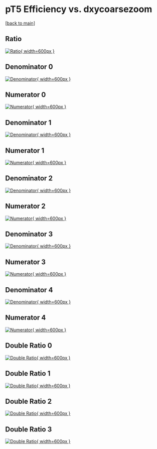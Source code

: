 # pT5 Efficiency vs. dxycoarsezoom

[[back to main](./)]



## Ratio

[![Ratio](../mtv/var/pT5_base_13_-1_eff_dxycoarsezoom.png){ width=600px }](../mtv/var/pT5_base_13_-1_eff_dxycoarsezoom.pdf)

## Denominator 0

[![Denominator](../mtv/den/pT5_base_13_-1_eff_dxycoarsezoom_den0.png){ width=600px }](../mtv/den/pT5_base_13_-1_eff_dxycoarsezoom_den0.pdf)

## Numerator 0

[![Numerator](../mtv/num/pT5_base_13_-1_eff_dxycoarsezoom_num0.png){ width=600px }](../mtv/num/pT5_base_13_-1_eff_dxycoarsezoom_num0.pdf)

## Denominator 1

[![Denominator](../mtv/den/pT5_base_13_-1_eff_dxycoarsezoom_den1.png){ width=600px }](../mtv/den/pT5_base_13_-1_eff_dxycoarsezoom_den1.pdf)

## Numerator 1

[![Numerator](../mtv/num/pT5_base_13_-1_eff_dxycoarsezoom_num1.png){ width=600px }](../mtv/num/pT5_base_13_-1_eff_dxycoarsezoom_num1.pdf)

## Denominator 2

[![Denominator](../mtv/den/pT5_base_13_-1_eff_dxycoarsezoom_den2.png){ width=600px }](../mtv/den/pT5_base_13_-1_eff_dxycoarsezoom_den2.pdf)

## Numerator 2

[![Numerator](../mtv/num/pT5_base_13_-1_eff_dxycoarsezoom_num2.png){ width=600px }](../mtv/num/pT5_base_13_-1_eff_dxycoarsezoom_num2.pdf)

## Denominator 3

[![Denominator](../mtv/den/pT5_base_13_-1_eff_dxycoarsezoom_den3.png){ width=600px }](../mtv/den/pT5_base_13_-1_eff_dxycoarsezoom_den3.pdf)

## Numerator 3

[![Numerator](../mtv/num/pT5_base_13_-1_eff_dxycoarsezoom_num3.png){ width=600px }](../mtv/num/pT5_base_13_-1_eff_dxycoarsezoom_num3.pdf)

## Denominator 4

[![Denominator](../mtv/den/pT5_base_13_-1_eff_dxycoarsezoom_den4.png){ width=600px }](../mtv/den/pT5_base_13_-1_eff_dxycoarsezoom_den4.pdf)

## Numerator 4

[![Numerator](../mtv/num/pT5_base_13_-1_eff_dxycoarsezoom_num4.png){ width=600px }](../mtv/num/pT5_base_13_-1_eff_dxycoarsezoom_num4.pdf)

## Double Ratio 0

[![Double Ratio](../mtv/ratio/pT5_base_13_-1_eff_dxycoarsezoom_ratio0.png){ width=600px }](../mtv/ratio/pT5_base_13_-1_eff_dxycoarsezoom_ratio0.pdf)

## Double Ratio 1

[![Double Ratio](../mtv/ratio/pT5_base_13_-1_eff_dxycoarsezoom_ratio1.png){ width=600px }](../mtv/ratio/pT5_base_13_-1_eff_dxycoarsezoom_ratio1.pdf)

## Double Ratio 2

[![Double Ratio](../mtv/ratio/pT5_base_13_-1_eff_dxycoarsezoom_ratio2.png){ width=600px }](../mtv/ratio/pT5_base_13_-1_eff_dxycoarsezoom_ratio2.pdf)

## Double Ratio 3

[![Double Ratio](../mtv/ratio/pT5_base_13_-1_eff_dxycoarsezoom_ratio3.png){ width=600px }](../mtv/ratio/pT5_base_13_-1_eff_dxycoarsezoom_ratio3.pdf)

